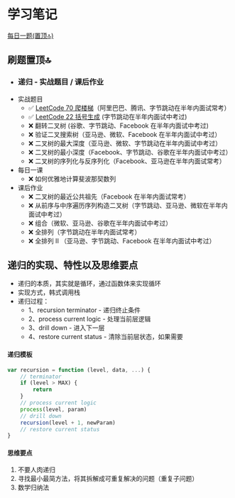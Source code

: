 # 学习笔记

[每日一题(置顶🔝)](../questions/README.md)

## 刷题置顶🔝
* ### 递归 - 实战题目 / 课后作业
* 实战题目
    * ✅ [LeetCode 70 爬楼梯](../questions/leetcode.70.md)（阿里巴巴、腾讯、字节跳动在半年内面试常考）
    * ✅ [LeetCode 22 括号生成](./Day1/README.md#1) (字节跳动在半年内面试中考过)
    * ❌ 翻转二叉树 (谷歌、字节跳动、Facebook 在半年内面试中考过)
    * ❌ 验证二叉搜索树（亚马逊、微软、Facebook 在半年内面试中考过）
    * ❌ 二叉树的最大深度（亚马逊、微软、字节跳动在半年内面试中考过）
    * ❌ 二叉树的最小深度（Facebook、字节跳动、谷歌在半年内面试中考过）
    * ❌ 二叉树的序列化与反序列化（Facebook、亚马逊在半年内面试常考）
* 每日一课
    * ❌ 如何优雅地计算斐波那契数列
* 课后作业
    * ❌ 二叉树的最近公共祖先（Facebook 在半年内面试常考）
    * ❌ 从前序与中序遍历序列构造二叉树（字节跳动、亚马逊、微软在半年内面试中考过）
    * ❌ 组合（微软、亚马逊、谷歌在半年内面试中考过）
    * ❌ 全排列（字节跳动在半年内面试常考）
    * ❌ 全排列 II （亚马逊、字节跳动、Facebook 在半年内面试中考过）


## 递归的实现、特性以及思维要点
* 递归的本质，其实就是循环，通过函数体来实现循环
* 实现方式，韩式调用栈
* 递归过程：
    * 1、recursion terminator - 递归终止条件
    * 2、process current logic - 处理当前层逻辑
    * 3、drill down - 进入下一层
    * 4、restore current status - 清除当前层状态，如果需要

#### 递归模板
```javascript
var recursion = function (level, data, ...) {
    // terminator
    if (level > MAX) {
        return
    }
    // process current logic
    process(level, param)
    // drill down
    recursion(level + 1, newParam)
    // restore current status
}
```
#### 思维要点
1. 不要人肉递归
2. 寻找最小最简方法，将其拆解成可重复解决的问题（重复子问题）
3. 数学归纳法

